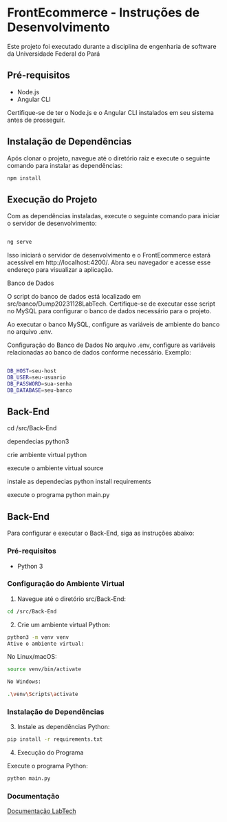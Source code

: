 # FrontEcommerce - Instruções de Desenvolvimento

Este projeto foi executado durante a disciplina de engenharia de software da Universidade Federal do Pará

## Pré-requisitos

- Node.js
- Angular CLI

Certifique-se de ter o Node.js e o Angular CLI instalados em seu sistema antes de prosseguir.

## Instalação de Dependências

Após clonar o projeto, navegue até o diretório raiz e execute o seguinte comando para instalar as dependências:

```bash
npm install
```

## Execução do Projeto

Com as dependências instaladas, execute o seguinte comando para iniciar o servidor de desenvolvimento:

```bash

ng serve

```

Isso iniciará o servidor de desenvolvimento e o FrontEcommerce estará acessível em http://localhost:4200/. Abra seu navegador e acesse esse endereço para visualizar a aplicação.

Banco de Dados

O script do banco de dados está localizado em src/banco/Dump20231128LabTech. Certifique-se de executar esse script no MySQL para configurar o banco de dados necessário para o projeto.

Ao executar o banco MySQL, configure as variáveis de ambiente do banco no arquivo .env.

Configuração do Banco de Dados
No arquivo .env, configure as variáveis relacionadas ao banco de dados conforme necessário. Exemplo:

```bash

DB_HOST=seu-host
DB_USER=seu-usuario
DB_PASSWORD=sua-senha
DB_DATABASE=seu-banco

```

## Back-End

cd /src/Back-End

dependecias python3

crie ambiente virtual python

execute o ambiente virtual source

instale as dependecias python install requirements

execute o programa python main.py

## Back-End

Para configurar e executar o Back-End, siga as instruções abaixo:

### Pré-requisitos

- Python 3

### Configuração do Ambiente Virtual

1. Navegue até o diretório src/Back-End:

```bash
cd /src/Back-End

```

2. Crie um ambiente virtual Python:

```bash
python3 -m venv venv
Ative o ambiente virtual:

```

No Linux/macOS:

```bash
source venv/bin/activate

```

```bash
No Windows:

```

```bash
.\venv\Scripts\activate

```

### Instalação de Dependências

3. Instale as dependências Python:

```bash
pip install -r requirements.txt

```

4. Execução do Programa

Execute o programa Python:

```bash
python main.py

```

### Documentação

[Documentação LabTech](src/assets/documentacao/LabTech.pdf)
